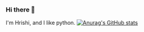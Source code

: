 ### Hi there 👋

I'm Hrishi, and I like python.
[![Anurag's GitHub stats](https://github-readme-stats.vercel.app/api?username=hrisshizz)](https://github.com/anuraghazra/github-readme-stats)
<!--
**hrisshizz/hrisshizz** is a ✨ _special_ ✨ repository because its `README.md` (this file) appears on your GitHub profile.

Here are some ideas to get you started:

- 🔭 I’m currently working on ...
- 🌱 I’m currently learning ...
- 👯 I’m looking to collaborate on ...
- 🤔 I’m looking for help with ...
- 💬 Ask me about ...
- 📫 How to reach me: ...
- 😄 Pronouns: ...
- ⚡ Fun fact: ...
-->

